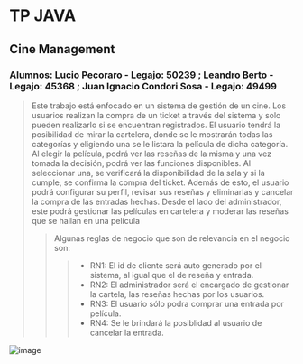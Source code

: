 # TP JAVA
## Cine Management
### Alumnos: Lucio Pecoraro - Legajo: 50239 ; Leandro Berto - Legajo: 45368 ; Juan Ignacio Condori Sosa - Legajo: 49499

> Este trabajo está enfocado en un sistema de gestión de un cine. Los usuarios realizan la compra de un ticket a través del sistema y solo pueden realizarlo si se encuentran registrados. El usuario tendrá la posibilidad de mirar la cartelera, donde se le mostrarán todas las categorías y eligiendo una se le listara la película de dicha categoría. 
>Al elegir la película, podrá ver las reseñas de la misma y una vez tomada la decisión, podrá ver las funciones disponibles. Al seleccionar una, se verificará la disponibilidad de la sala y si la cumple, se confirma la compra del ticket.
>Además de esto, el usuario podrá configurar su perfil, revisar sus reseñas y eliminarlas y cancelar la compra de las entradas hechas.
>Desde el lado del administrador, este podrá gestionar las películas en cartelera y moderar las reseñas que se hallan en una película
>> Algunas reglas de negocio que son de relevancia en el negocio son:
>>>- RN1: El id de cliente será auto generado por el sistema, al igual que el de reseña y entrada.
>>>- RN2: El administrador será el encargado de gestionar la cartela, las reseñas hechas por los usuarios.
>>>- RN3: El usuario sólo podra comprar una entrada por película.
>>>- RN4: Se le brindará la posiblidad al usuario de cancelar la entrada.


![image](https://github.com/pecorarolucio/tpjava/assets/103197168/66f91fc6-8486-4e60-bbbb-cdabbacf8bd1)



